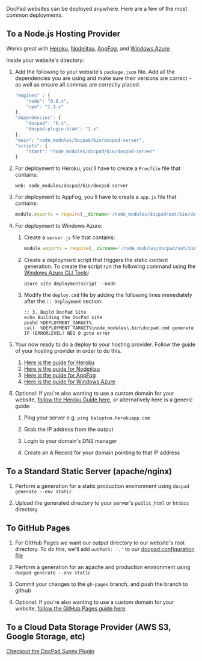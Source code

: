 DocPad websites can be deployed anywhere. Here are a few of the most common deployments.


## To a Node.js Hosting Provider

Works great with [Heroku](http://www.heroku.com/), [Nodejitsu](http://nodejitsu.com/),  [AppFog](https://www.appfog.com/), and [Windows Azure](http://www.windowsazure.com/en-us/home/scenarios/web-sites/).

Inside your website's directory:

1. Add the following to your website's `package.json` file. Add all the dependencies you are using and make sure their versions are correct - as well as ensure all commas are correctly placed.

	``` javascript
	"engines" : {
		"node": "0.8.x",
		"npm": "1.1.x"
	},
	"dependencies": {
		"docpad": "6.x",
		"docpad-plugin-blah": "2.x"
	},
	"main": "node_modules/docpad/bin/docpad-server",
	"scripts": {
		"start": "node_modules/docpad/bin/docpad-server"
	}
	```

1. For deployment to Heroku, you'll have to create a `Procfile` file that contains:

	```
	web: node_modules/docpad/bin/docpad-server
	```

1. For deployment to AppFog, you'll have to create a `app.js` file that contains:
	
	``` javascript
	module.exports = require(__dirname+'/node_modules/docpad/out/bin/docpad-server');
	```

1. For deployment to Windows Azure:

	1. Create a `server.js` file that contains:

		``` javascript
		module.exports = require(__dirname+'/node_modules/docpad/out/bin/docpad-server');
		```

	1. Create a deployment script that triggers the static content generation. To create the script run the following command using the [Windows Azure CLI Tools](http://www.windowsazure.com/en-us/develop/nodejs/how-to-guides/command-line-tools/):

		```
		azure site deploymentscript --node
		```

	1. Modify the `deploy.cmd` file by adding the following lines immediately after the `:: Deployment` section:

		```
		:: 3. Build DocPad Site
		echo Building the DocPad site
		pushd %DEPLOYMENT_TARGET%
		call  %DEPLOYMENT_TARGET%\node_modules\.bin\docpad.cmd generate
		IF !ERRORLEVEL! NEQ 0 goto error
		```

1. Your now ready to do a deploy to your hosting provider. Follow the guide of your hosting provider in order to do this.

	1. [Here is the guide for Heroku](http://devcenter.heroku.com/articles/node-js)
	1. [Here is the guide for Nodejitsu](http://nodejitsu.com/paas/getting-started.html)
	1. [Here is the guide for AppFog](https://docs.appfog.com/getting-started)
	1. [Here is the guide for Windows Azure](http://blog.ntotten.com/2013/01/11/static-site-generation-with-docpad-on-windows-azure-web-sites/)

1. Optional: If you're also wanting to use a custom domain for your website, [follow the Heroku Guide here](https://devcenter.heroku.com/articles/custom-domains), or alternatively here is a generic guide:

	1. Ping your server e.g. `ping balupton.herokuapp.com`

	1. Grab the IP address from the output

	1. Login to your domain's DNS manager

	1. Create an A Record for your domain pointing to that IP address



## To a Standard Static Server (apache/nginx)

1. Perform a generation for a static production environment using `docpad generate --env static`

2. Upload the generated directory to your server's `public_html` or `htdocs` directory


## To GitHub Pages

1. For GitHub Pages we want our output directory to our website's root directory. To do this, we'll add `outPath: '.'` to our [docpad configuration file](/docpad/config)

2. Perform a generation for an apache and production environment using `docpad generate --env static`

3. Commit your changes to the `gh-pages` branch, and push the branch to github

4. Optional: If you're also wanting to use a custom domain for your website, [follow the GitHub Pages guide here](https://help.github.com/articles/setting-up-a-custom-domain-with-pages)


## To a Cloud Data Storage Provider (AWS S3, Google Storage, etc)

[Checkout the DocPad Sunny Plugin](https://github.com/bobobo1618/docpad-plugin-sunny)